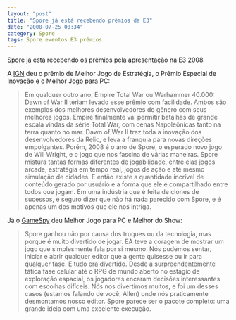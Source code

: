 ```yaml
---
layout: "post"
title: "Spore já está recebendo prêmios da E3"
date: "2008-07-25 00:34"
category: Spore
tags: Spore eventos E3 prêmios
---
```


Spore já está recebendo os prêmios pela apresentação na E3 2008.

A [IGN](http://pc.ign.com/articles/893/893894p1.html) deu o prêmio de Melhor Jogo de Estratégia, o Prêmio Especial de Inovação e o Melhor Jogo para PC:

> Em qualquer outro ano, Empire Total War ou Warhammer 40.000: Dawn of War II teriam levado esse prêmio com facilidade. Ambos são exemplos dos melhores desenvolvedores do gênero com seus melhores jogos. Empire finalmente vai permitir batalhas de grande escala vindas da série Total War, com cenas Napoleônicas tanto na terra quanto no mar. Dawn of War II traz toda a inovação dos desenvolvedores da Relic, e leva a franquia para novas direções empolgantes. Porém, 2008 é o ano de Spore, o esperado novo jogo de Will Wright, e o jogo que nos fascina de várias maneiras. Spore mistura tantas formas diferentes de jogabilidade, entre elas jogos arcade, estratégia em tempo real, jogos de ação e até mesmo simulação de cidades. E então existe a quantidade incrível de conteúdo gerado por usuário e a forma que ele é compartilhado entre todos que jogam. Em uma indústria que é feita de clones de sucessos, é seguro dizer que não há nada parecido com Spore, e é apenas um dos motivos que ele nos intriga.

Já o [GameSpy](http://www.gamespy.com/articles/888/888384p28.html) deu Melhor Jogo para PC e Melhor do Show:

> Spore ganhou não por causa dos truques ou da tecnologia, mas porque é muito divertido de jogar. EA teve a coragem de mostrar um jogo que simplesmente fala por si mesmo. Nós pudemos sentar, iniciar e abrir qualquer editor que a gente quisesse ou ir para qualquer fase. E tudo era divertido. Desde a surpreendentemente tática fase celular até o RPG de mundo aberto no estágio de exploração espacial, os jogadores encaram decisões interessantes com escolhas difíceis. Nós nos divertimos muitos, e foi um desses casos (estamos falando de você, Allen) onde nós praticamente desmontamos nosso editor. Spore parece ser o pacote completo: uma grande ideia com uma excelente execução.
